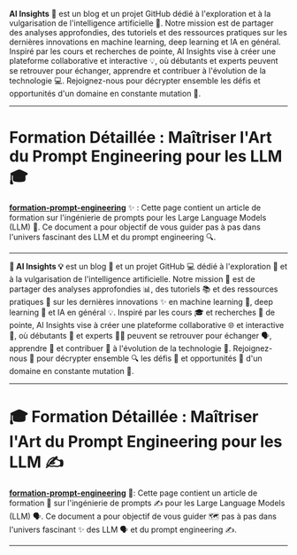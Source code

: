 **AI Insights** 🚀 est un blog et un projet GitHub dédié à l'exploration et à la vulgarisation de l'intelligence artificielle 🤖. Notre mission est de partager des analyses approfondies, des tutoriels et des ressources pratiques sur les dernières innovations en machine learning, deep learning et IA en général. Inspiré par les cours et recherches de pointe, AI Insights vise à créer une plateforme collaborative et interactive 💡, où débutants et experts peuvent se retrouver pour échanger, apprendre et contribuer à l'évolution de la technologie 💻. Rejoignez-nous pour décrypter ensemble les défis et opportunités d'un domaine en constante mutation 🔄.

---

# Formation Détaillée : Maîtriser l'Art du Prompt Engineering pour les LLM 🎓

**[formation-prompt-engineering](https://github.com/ericfokou/prompt-engineering-formation/blob/main/formation-prompt-engineering.md)** ✨ : Cette page contient un article de formation sur l'ingénierie de prompts pour les Large Language Models (LLM) 🤖. Ce document a pour objectif de vous guider pas à pas dans l'univers fascinant des LLM et du prompt engineering 🔍.

---

**🤖 AI Insights 💡** est un blog 📝 et un projet GitHub 💻 dédié à l'exploration 🔭 et à la vulgarisation de l'intelligence artificielle. Notre mission 🎯 est de partager des analyses approfondies 📊, des tutoriels 📚 et des ressources pratiques 🧰 sur les dernières innovations ✨ en machine learning 🤖, deep learning 🧠 et IA en général 💡. Inspiré par les cours 🎓 et recherches 🔬 de pointe, AI Insights vise à créer une plateforme collaborative 🌐 et interactive 💬, où débutants 👶 et experts 🧑‍🏫 peuvent se retrouver pour échanger 🗣️, apprendre 📖 et contribuer 🚀 à l'évolution de la technologie 🚀. Rejoignez-nous 👋 pour décrypter ensemble 🔍 les défis 🚧 et opportunités 🌟 d'un domaine en constante mutation 🔄.

---

# 🎓 Formation Détaillée : Maîtriser l'Art du Prompt Engineering pour les LLM ✍️

**[formation-prompt-engineering](https://github.com/ericfokou/prompt-engineering-formation/blob/main/formation-prompt-engineering.md)** 🔗: Cette page contient un article de formation 📰 sur l'ingénierie de prompts ✍️ pour les Large Language Models (LLM) 🗣️. Ce document a pour objectif de vous guider 🗺️ pas à pas dans l'univers fascinant ✨ des LLM 🗣️ et du prompt engineering ✍️.

---
